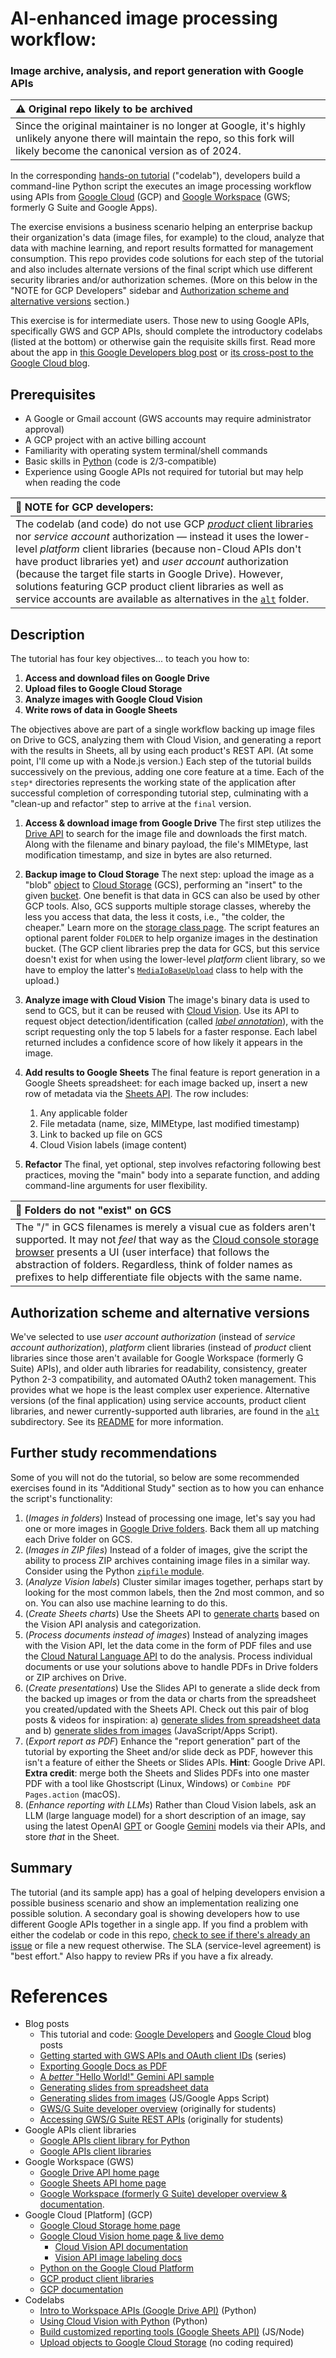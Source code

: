 # AI-enhanced image processing workflow:
### Image archive, analysis, and report generation with Google APIs

| :warning: Original repo likely to be archived |
|:---------------------------|
| Since the original maintainer is no longer at Google, it's highly unlikely anyone there will maintain the repo, so this fork will likely become the canonical version as of 2024. |

In the corresponding [hands-on tutorial](https://codelabs.developers.google.com/codelabs/drive-gcs-vision-sheets?utm_source=codelabs&utm_medium=et&utm_campaign=CDR_wes_workplace_gsdsanalyzegsimg_gsds_200114&utm_content=-) ("codelab"), developers build a command-line Python script the executes an image processing workflow using APIs from [Google Cloud](http://cloud.google.com/apis) (GCP) and [Google Workspace](http://developers.google.com/gsuite) (GWS; formerly G Suite and Google Apps).

The exercise envisions a business scenario helping an enterprise backup their organization's data (image files, for example) to the cloud, analyze that data with machine learning, and report results formatted for management consumption. This repo provides code solutions for each step of the tutorial and also includes alternate versions of the final script which use different security libraries and/or authorization schemes. (More on this below in the "NOTE for GCP Developers" sidebar and [Authorization scheme and alternative versions](#authorization-scheme-and-alternative-versions) section.)

This exercise is for intermediate users. Those new to using Google APIs, specifically GWS and GCP APIs, should complete the introductory codelabs (listed at the bottom) or otherwise gain the requisite skills first. Read more about the app in [this Google Developers blog post](https://developers.googleblog.com/2020/10/image-archive-analysis-and-report?utm_source=ext&utm_medium=partner&utm_campaign=CDR_wes_workplace_gsdsanalyzegsimg_gsds_200114&utm_content=-) or [its cross-post to the Google Cloud blog](https://cloud.google.com/blog/topics/developers-practitioners/image-archive-analysis-and-report-generation-google-apis?utm_source=blog&utm_medium=partner&utm_campaign=CDR_wes_workplace_gsdsanalyzegsimg_gsds_200114).


## Prerequisites

- A Google or Gmail account (GWS accounts may require administrator approval)
- A GCP project with an active billing account
- Familiarity with operating system terminal/shell commands
- Basic skills in [Python](http://python.org) (code is 2/3-compatible)
- Experience using Google APIs not required for tutorial but may help when reading the code

| :memo: **NOTE for GCP developers**: |
|:---------------------------|
| The codelab (and code) do not use GCP [*product* client libraries](https://cloud.google.com/apis/docs/cloud-client-libraries) nor _service account_ authorization — instead it uses the lower-level *platform* client libraries (because non-Cloud APIs don't have product libraries yet) and _user account_ authorization (because the target file starts in Google Drive). However, solutions featuring GCP product client libraries as well as service accounts are available as alternatives in the [`alt`](alt) folder. |


## Description

The tutorial has four key objectives... to teach you how to:
1. **Access and download files on Google Drive**
1. **Upload files to Google Cloud Storage**
1. **Analyze images with Google Cloud Vision**
1. **Write rows of data in Google Sheets**

The objectives above are part of a single workflow backing up image files on Drive to GCS, analyzing them with Cloud Vision, and generating a report with the results in Sheets, all by using each product's REST API. (At some point, I'll come up with a Node.js version.) Each step of the tutorial builds successively on the previous, adding one core feature at a time. Each of the `step*` directories represents the working state of the application after successful completion of corresponding tutorial step, culminating with a "clean-up and refactor" step to arrive at the `final` version.

1. **Access & download image from Google Drive**
The first step utilizes the [Drive API](https://developers.google.com/drive) to search for the image file and downloads the first match. Along with the filename and binary payload, the file's MIMEtype, last modification timestamp, and size in bytes are also returned.

1. **Backup image to Cloud Storage**
The next step: upload the image as a "blob" [object](https://cloud.google.com/storage/docs/key-terms#objects) to [Cloud Storage](https://cloud.google.com/storage) (GCS), performing an "insert" to the given [bucket](https://cloud.google.com/storage/docs/key-terms#buckets). One benefit is that data in GCS can also be used by other GCP tools. Also, GCS supports multiple storage classes, whereby the less you access that data, the less it costs, i.e., "the colder, the cheaper." Learn more on the [storage class page](https://cloud.google.com/storage/docs/storage-classes). The script features an optional parent folder `FOLDER` to help organize images in the destination bucket. (The GCP client libraries prep the data for GCS, but this service doesn't exist for when using the lower-level *platform* client library, so we have to employ the latter's [`MediaIoBaseUpload`](https://googleapis.github.io/google-api-python-client/docs/epy/googleapiclient.http.MediaIoBaseUpload-class.html) class to help with the upload.)

1. **Analyze image with Cloud Vision**
The image's binary data is used to send to GCS, but it can be reused with [Cloud Vision](https://cloud.google.com/vision). Use its API to request object detection/identification (called [_label annotation_](https://cloud.google.com/vision/docs/labels)), with the script requesting only the top 5 labels for a faster response. Each label returned includes a confidence score of how likely it appears in the image.

1. **Add results to Google Sheets**
The final feature is report generation in a Google Sheets spreadsheet: for each image backed up, insert a new row of metadata via the [Sheets API](https://developers.google.com/sheets). The row includes:
    1. Any applicable folder
    1. File metadata (name, size, MIMEtype, last modified timestamp)
    1. Link to backed up file on GCS
    1. Cloud Vision labels (image content)

1. **Refactor**
 The final, yet optional, step involves refactoring following best practices, moving the "main" body into a separate function, and adding command-line arguments for user flexibility.

| :memo: Folders do not "exist" on GCS |
|:---------------------------|
| The "/" in GCS filenames is merely a visual cue as folders aren't supported. It may not _feel_ that way as the [Cloud console storage browser](https://console.cloud.google.com/storage/browser) presents a UI (user interface) that follows the abstraction of folders. Regardless, think of folder names as prefixes to help differentiate file objects with the same name. |


## Authorization scheme and alternative versions

We've selected to use *user account authorization* (instead of *service account authorization*), *platform* client libraries (instead of *product* client libraries since those aren't available for Google Workspace (formerly G Suite) APIs), and older auth libraries for readability, consistency, greater Python 2-3 compatibility, and automated OAuth2 token management. This provides what we hope is the least complex user experience. Alternative versions (of the final application) using service accounts, product client libraries, and newer currently-supported auth libraries, are found in the [`alt`](alt) subdirectory. See its [README](alt/README.md) for more information.


## Further study recommendations
Some of you will not do the tutorial, so below are some recommended exercises found in its "Additional Study" section as to how you can enhance the script's functionality:

1. (_Images in folders_) Instead of processing one image, let's say you had one or more images in [Google Drive folders](https://developers.google.com/drive/api/v3/search-files). Back them all up matching each Drive folder on GCS.
1. (_Images in ZIP files_) Instead of a folder of images, give the script the ability to process ZIP archives containing image files in a similar way. Consider using the Python [`zipfile` module](http://docs.python.org/library/zipfile).
1. (_Analyze Vision labels_) Cluster similar images together, perhaps start by looking for the most common labels, then the 2nd most common, and so on. You can also use machine learning to do this.
1. (_Create Sheets charts_) Use the Sheets API to [generate charts](https://developers.google.com/sheets/api/samples/charts) based on the Vision API analysis and categorization.
1. (_Process documents instead of images_) Instead of analyzing images with the Vision API, let the data come in the form of PDF files and use the [Cloud Natural Language API](http://cloud.google.com/language) to do the analysis. Process individual documents or use your solutions above to handle PDFs in Drive folders or ZIP archives on Drive.
1. (_Create presentations_) Use the Slides API to generate a slide deck from the backed up images or from the data or charts from the spreadsheet you created/updated with the Sheets API. Check out this pair of blog posts & videos for inspiration: a) [generate slides from spreadsheet data](http://goo.gl/Yb06ZC) and b) [generate slides from images](http://goo.gl/sYL5AM) (JavaScript/Apps Script).
1. (_Export report as PDF_) Enhance the "report generation" part of the tutorial by exporting the Sheet and/or slide deck as PDF, however this isn't a feature of either the Sheets or Slides APIs. **Hint**: Google Drive API. **Extra credit**: merge both the Sheets and Slides PDFs into one master PDF with a tool like Ghostscript (Linux, Windows) or `Combine PDF Pages.action` (macOS).
1. (_Enhance reporting with LLMs_) Rather than Cloud Vision labels, ask an LLM (large language model) for a short description of an image, say using the latest OpenAI [GPT](https://platform.openai.com/docs/guides/vision) or Google [Gemini](https://ai.google.dev/gemini-api/docs/api-overview#text_image_input) models via their APIs, and store _that_ in the Sheet.


## Summary

The tutorial (and its sample app) has a goal of helping developers envision a possible business scenario and show an implementation realizing one possible solution. A secondary goal is showing developers how to use different Google APIs together in a single app. If you find a problem with either the codelab or code in this repo, [check to see if there's already an issue](https://github.com/wescpy/analyze_gsimg/issues) or file a new request otherwise. The SLA (service-level agreement) is "best effort." Also happy to review PRs if you have a fix already.


# References

- Blog posts
    - This tutorial and code: [Google Developers](https://developers.googleblog.com/2020/10/image-archive-analysis-and-report?utm_source=ext&utm_medium=partner&utm_campaign=CDR_wes_workplace_gsdsanalyzegsimg_gsds_200114&utm_content=-) and [Google Cloud](https://cloud.google.com/blog/topics/developers-practitioners/image-archive-analysis-and-report-generation-google-apis?utm_source=blog&utm_medium=partner&utm_campaign=CDR_wes_workplace_gsdsanalyzegsimg_gsds_200114) blog posts
    - [Getting started with GWS APIs and OAuth client IDs](https://dev.to/wescpy/series/25403) (series)
    - [Exporting Google Docs as PDF](https://dev.to/wescpy/export-google-docs-as-pdf-without-the-docs-api-9o4)
    - [A _better_ "Hello World!" Gemini API sample](https://dev.to/wescpy/a-better-google-gemini-api-hello-world-sample-4ddm)
    - [Generating slides from spreadsheet data](http://goo.gl/Yb06ZC)
    - [Generating slides from images](http://goo.gl/sYL5AM) (JS/Google Apps Script)
    - [GWS/G Suite developer overview](http://t.co/XdKEWus0KI) (originally for students)
    - [Accessing GWS/G Suite REST APIs](http://goo.gle/3ateIIQ) (originally for students)
- Google APIs client libraries
    - [Google APIs client library for Python](https://developers.google.com/api-client-library/python)
    - [Google APIs client libraries](https://developers.google.com/api-client-library)
- Google Workspace (GWS)
    - [Google Drive API home page](https://developers.google.com/drive)
    - [Google Sheets API home page](https://developers.google.com/sheets)
    - [Google Workspace (formerly G Suite) developer overview & documentation](https://developers.google.com/gsuite).
- Google Cloud [Platform] (GCP)
    - [Google Cloud Storage home page](https://cloud.google.com/storage)
    - [Google Cloud Vision home page & live demo](https://cloud.google.com/vision)
        - [Cloud Vision API documentation](https://cloud.google.com/vision/docs)
        - [Vision API image labeling docs](https://cloud.google.com/vision/docs/labels)
    - [Python on the Google Cloud Platform](https://cloud.google.com/python)
    - [GCP product client libraries](https://cloud.google.com/apis/docs/cloud-client-libraries)
    - [GCP documentation](https://cloud.google.com/docs)
- Codelabs
    - [Intro to Workspace APIs (Google Drive API)](http://g.co/codelabs/gsuite-apis-intro) (Python)
    - [Using Cloud Vision with Python](http://g.co/codelabs/vision-python) (Python)
    - [Build customized reporting tools (Google Sheets API)](http://g.co/codelabs/sheets) (JS/Node)
    - [Upload objects to Google Cloud Storage](http://codelabs.developers.google.com/codelabs/cloud-upload-objects-to-cloud-storage) (no coding required)
